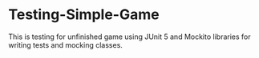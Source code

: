 # Testing-Simple-Game
This is testing for unfinished game using JUnit 5 and Mockito libraries for writing tests and mocking classes.
